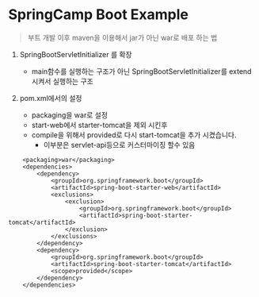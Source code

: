 SpringCamp Boot Example
=======================

> 부트 개발 이후 maven을 이용해서 jar가 아닌 war로 배포 하는 법

1. SpringBootServletInitializer 를 확장
	* main함수를 실행하는 구조가 아닌 SpringBootServletInitializer를 extend 시켜서 실행하는 구조
	
2. pom.xml에서의 설정
    * packaging을 war로 설정
	* start-web에서 starter-tomcat을 제외 시킨후
	* compile을 위해서 provided로 다시 start-tomcat을 추가 시켰습니다.
		* 이부분은 servlet-api등으로 커스터마이징 할수 있음
	
```
    <packaging>war</packaging>
	<dependencies>
        <dependency>
            <groupId>org.springframework.boot</groupId>
            <artifactId>spring-boot-starter-web</artifactId>
            <exclusions>
                <exclusion>
                    <groupId>org.springframework.boot</groupId>
                    <artifactId>spring-boot-starter-tomcat</artifactId>
                </exclusion>
            </exclusions>
        </dependency>
        <dependency>
            <groupId>org.springframework.boot</groupId>
            <artifactId>spring-boot-starter-tomcat</artifactId>
            <scope>provided</scope>
        </dependency>
    </dependencies>
```